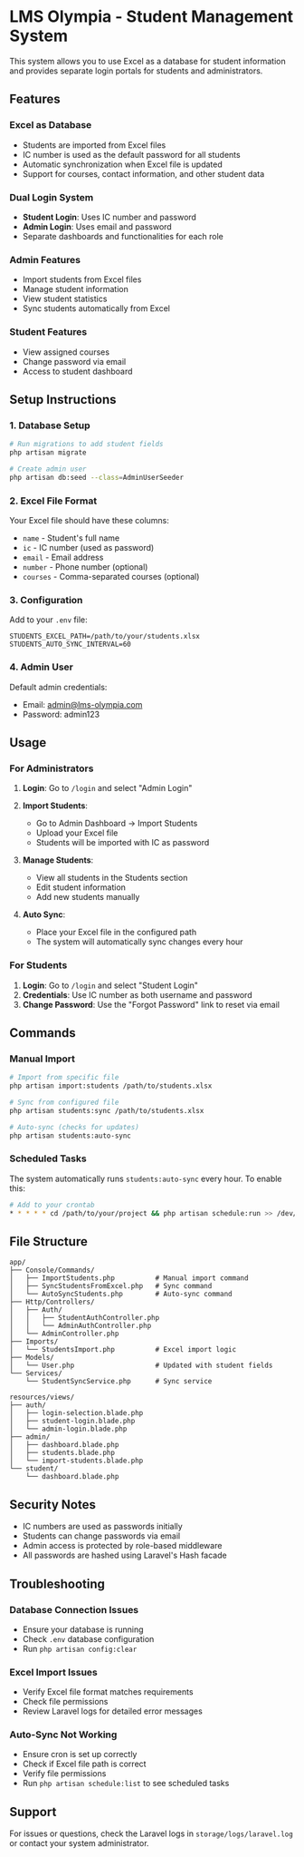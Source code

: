 # LMS Olympia - Student Management System

This system allows you to use Excel as a database for student information and provides separate login portals for students and administrators.

## Features

### Excel as Database
- Students are imported from Excel files
- IC number is used as the default password for all students
- Automatic synchronization when Excel file is updated
- Support for courses, contact information, and other student data

### Dual Login System
- **Student Login**: Uses IC number and password
- **Admin Login**: Uses email and password
- Separate dashboards and functionalities for each role

### Admin Features
- Import students from Excel files
- Manage student information
- View student statistics
- Sync students automatically from Excel

### Student Features
- View assigned courses
- Change password via email
- Access to student dashboard

## Setup Instructions

### 1. Database Setup
```bash
# Run migrations to add student fields
php artisan migrate

# Create admin user
php artisan db:seed --class=AdminUserSeeder
```

### 2. Excel File Format
Your Excel file should have these columns:
- `name` - Student's full name
- `ic` - IC number (used as password)
- `email` - Email address
- `number` - Phone number (optional)
- `courses` - Comma-separated courses (optional)

### 3. Configuration
Add to your `.env` file:
```env
STUDENTS_EXCEL_PATH=/path/to/your/students.xlsx
STUDENTS_AUTO_SYNC_INTERVAL=60
```

### 4. Admin User
Default admin credentials:
- Email: admin@lms-olympia.com
- Password: admin123

## Usage

### For Administrators

1. **Login**: Go to `/login` and select "Admin Login"
2. **Import Students**: 
   - Go to Admin Dashboard → Import Students
   - Upload your Excel file
   - Students will be imported with IC as password

3. **Manage Students**:
   - View all students in the Students section
   - Edit student information
   - Add new students manually

4. **Auto Sync**:
   - Place your Excel file in the configured path
   - The system will automatically sync changes every hour

### For Students

1. **Login**: Go to `/login` and select "Student Login"
2. **Credentials**: Use IC number as both username and password
3. **Change Password**: Use the "Forgot Password" link to reset via email

## Commands

### Manual Import
```bash
# Import from specific file
php artisan import:students /path/to/students.xlsx

# Sync from configured file
php artisan students:sync /path/to/students.xlsx

# Auto-sync (checks for updates)
php artisan students:auto-sync
```

### Scheduled Tasks
The system automatically runs `students:auto-sync` every hour. To enable this:
```bash
# Add to your crontab
* * * * * cd /path/to/your/project && php artisan schedule:run >> /dev/null 2>&1
```

## File Structure

```
app/
├── Console/Commands/
│   ├── ImportStudents.php          # Manual import command
│   ├── SyncStudentsFromExcel.php   # Sync command
│   └── AutoSyncStudents.php        # Auto-sync command
├── Http/Controllers/
│   ├── Auth/
│   │   ├── StudentAuthController.php
│   │   └── AdminAuthController.php
│   └── AdminController.php
├── Imports/
│   └── StudentsImport.php          # Excel import logic
├── Models/
│   └── User.php                    # Updated with student fields
└── Services/
    └── StudentSyncService.php      # Sync service

resources/views/
├── auth/
│   ├── login-selection.blade.php
│   ├── student-login.blade.php
│   └── admin-login.blade.php
├── admin/
│   ├── dashboard.blade.php
│   ├── students.blade.php
│   └── import-students.blade.php
└── student/
    └── dashboard.blade.php
```

## Security Notes

- IC numbers are used as passwords initially
- Students can change passwords via email
- Admin access is protected by role-based middleware
- All passwords are hashed using Laravel's Hash facade

## Troubleshooting

### Database Connection Issues
- Ensure your database is running
- Check `.env` database configuration
- Run `php artisan config:clear`

### Excel Import Issues
- Verify Excel file format matches requirements
- Check file permissions
- Review Laravel logs for detailed error messages

### Auto-Sync Not Working
- Ensure cron is set up correctly
- Check if Excel file path is correct
- Verify file permissions
- Run `php artisan schedule:list` to see scheduled tasks

## Support

For issues or questions, check the Laravel logs in `storage/logs/laravel.log` or contact your system administrator.
